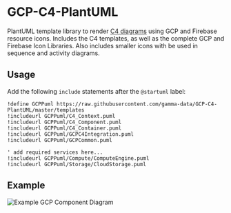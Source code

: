 # GCP-C4-PlantUML
PlantUML template library to render [C4 diagrams](https://c4model.com/) using GCP and Firebase resource icons.  Includes the C4 templates, as well as the complete GCP and Firebase Icon Libraries. Also includes smaller icons with be used in sequence and activity diagrams.
## Usage
Add the following `include` statements after the `@startuml` label:

    !define GCPPuml https://raw.githubusercontent.com/gamma-data/GCP-C4-PlantUML/master/templates
    !includeurl GCPPuml/C4_Context.puml
    !includeurl GCPPuml/C4_Component.puml
    !includeurl GCPPuml/C4_Container.puml
    !includeurl GCPPuml/GCPC4Integration.puml
    !includeurl GCPPuml/GCPCommon.puml
    
    ' add required services here...    
    !includeurl GCPPuml/Compute/ComputeEngine.puml
    !includeurl GCPPuml/Storage/CloudStorage.puml
## Example
![Example GCP Component Diagram](http://www.plantuml.com/plantuml/proxy?cache=no&src=https://raw.githubusercontent.com/gamma-data/GCP-C4-PlantUML/master/examples/gcp-C4-example.puml)